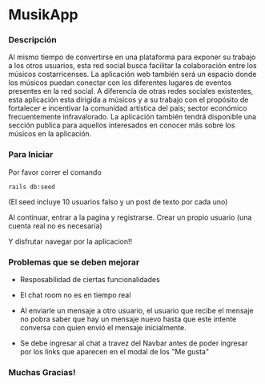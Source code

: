 # MusikApp

### Descripción

Al mismo tiempo de convertirse en una plataforma para exponer su trabajo a los otros usuarios, esta red social busca facilitar la colaboración entre los músicos costarricenses. La aplicación web también será un espacio donde los músicos puedan conectar con los diferentes lugares de eventos presentes en la red social. A diferencia de otras redes sociales existentes, esta aplicación esta dirigida a músicos y a su trabajo con el propósito de fortalecer e incentivar la comunidad artística del país; sector económico frecuentemente infravalorado. La aplicación también tendrá disponible una sección publica para aquellos interesados en conocer más sobre los músicos en la aplicación.

### Para Iniciar 

Por favor correr el comando

`rails db:seed`

(El seed incluye 10 usuarios falso y un post de texto por cada uno)

Al continuar, entrar a la pagina y registrarse. Crear un propio usuario (una cuenta real no es necesaria)

Y disfrutar navegar por la aplicacion!!


### Problemas que se deben mejorar

* Resposabilidad de ciertas funcionalidades

* El chat room no es en tiempo real

* Al enviarle un mensaje a otro usuario, el usuario que recibe el mensaje no pobra saber que hay un mensaje nuevo hasta que este intente conversa con quien envió el mensaje inicialmente.

* Se debe ingresar al chat a travez del Navbar antes de poder ingresar por los links que aparecen en el modal de los "Me gusta"


### Muchas Gracias!


